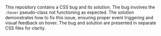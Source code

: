 This repository contains a CSS bug and its solution. The bug involves the `:hover` pseudo-class not functioning as expected.  The solution demonstrates how to fix this issue, ensuring proper event triggering and visual feedback on hover. The bug and solution are presented in separate CSS files for clarity.
